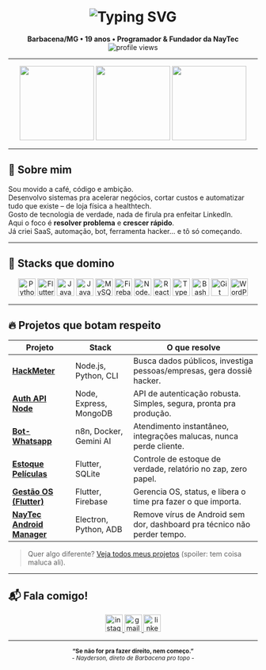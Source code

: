 <!-- Banner animado pode ser colocado aqui depois (ex: GIF ou SVG) -->

<h1 align="center">
  <img src="https://readme-typing-svg.demolab.com?font=Fira+Code&weight=700&size=28&duration=3500&pause=800&color=E4405F&center=true&vCenter=true&width=800&lines=Fala%2C+mundo!+Sou+o+Nayderson+👾;Fullstack%2C+Vision%C3%A1rio+e+Ambicioso;Pronto+pra+resolver+seu+problema+em+3+commits" alt="Typing SVG" />
</h1>

<p align="center">
  <b>Barbacena/MG • 19 anos • Programador &amp; Fundador da NayTec</b><br>
  <img src="https://komarev.com/ghpvc/?username=Nerdzter&style=flat-square&color=E4405F" alt="profile views"/>
</p>

---

<div align="center">
  <img src="https://github-readme-stats.vercel.app/api/top-langs?username=Nerdzter&layout=compact&card_width=320&langs_count=5&theme=dracula&hide_border=false" height="150" />
  <img src="https://streak-stats.demolab.com?user=Nerdzter&mode=daily&theme=dracula&hide_border=false&border_radius=5" height="150" />
  <img src="https://github-readme-stats.vercel.app/api?username=Nerdzter&show_icons=true&include_all_commits=true&count_private=true&theme=dracula&hide_border=false" height="150" />
</div>

---

## 🚀 Sobre mim

Sou movido a café, código e ambição.  
Desenvolvo sistemas pra acelerar negócios, cortar custos e automatizar tudo que existe – de loja física a healthtech.  
Gosto de tecnologia de verdade, nada de firula pra enfeitar LinkedIn.  
Aqui o foco é **resolver problema** e **crescer rápido**.  
Já criei SaaS, automação, bot, ferramenta hacker… e tô só começando.

---

## 🧰 Stacks que domino

<div align="center">
  <img src="https://cdn.jsdelivr.net/gh/devicons/devicon/icons/python/python-original.svg" height="35" alt="Python" title="Python"/>
  <img src="https://cdn.jsdelivr.net/gh/devicons/devicon/icons/flutter/flutter-original.svg" height="35" alt="Flutter" title="Flutter"/>
  <img src="https://cdn.jsdelivr.net/gh/devicons/devicon/icons/javascript/javascript-original.svg" height="35" alt="JavaScript" title="JavaScript"/>
  <img src="https://cdn.jsdelivr.net/gh/devicons/devicon/icons/java/java-original.svg" height="35" alt="Java" title="Java"/>
  <img src="https://cdn.jsdelivr.net/gh/devicons/devicon/icons/mysql/mysql-original.svg" height="35" alt="MySQL" title="MySQL"/>
  <img src="https://cdn.jsdelivr.net/gh/devicons/devicon/icons/firebase/firebase-plain.svg" height="35" alt="Firebase" title="Firebase"/>
  <img src="https://cdn.jsdelivr.net/gh/devicons/devicon/icons/nodejs/nodejs-original.svg" height="35" alt="Node.js" title="Node.js"/>
  <img src="https://cdn.jsdelivr.net/gh/devicons/devicon/icons/react/react-original.svg" height="35" alt="React" title="React"/>
  <img src="https://cdn.jsdelivr.net/gh/devicons/devicon/icons/typescript/typescript-original.svg" height="35" alt="TypeScript" title="TypeScript"/>
  <img src="https://cdn.jsdelivr.net/gh/devicons/devicon/icons/bash/bash-original.svg" height="35" alt="Bash" title="Bash"/>
  <img src="https://cdn.jsdelivr.net/gh/devicons/devicon/icons/git/git-original.svg" height="35" alt="Git" title="Git"/>
  <img src="https://cdn.jsdelivr.net/gh/devicons/devicon/icons/wordpress/wordpress-original.svg" height="35" alt="WordPress" title="WordPress"/>
</div>

---

## 🔥 Projetos que botam respeito

| Projeto | Stack | O que resolve |
| ------- | ----- | ------------- |
| [**HackMeter**](https://github.com/Nerdzter/HackMeter) | Node.js, Python, CLI | Busca dados públicos, investiga pessoas/empresas, gera dossiê hacker.|
| [**Auth API Node**](https://github.com/Nerdzter/auth-api-node) | Node, Express, MongoDB | API de autenticação robusta. Simples, segura, pronta pra produção. |
| [**Bot-Whatsapp**](https://github.com/Nerdzter/Bot-Whatsapp) | n8n, Docker, Gemini AI | Atendimento instantâneo, integrações malucas, nunca perde cliente. |
| [**Estoque Películas**](https://github.com/Nerdzter/EstoquePeliculas) | Flutter, SQLite | Controle de estoque de verdade, relatório no zap, zero papel. |
| [**Gestão OS (Flutter)**](https://github.com/Nerdzter/gest-oOS) | Flutter, Firebase | Gerencia OS, status, e libera o time pra fazer o que importa. |
| [**NayTec Android Manager**](https://github.com/Nerdzter/NayTec-Android-Manager) | Electron, Python, ADB | Remove vírus de Android sem dor, dashboard pra técnico não perder tempo. |

> Quer algo diferente? [Veja todos meus projetos](https://github.com/Nerdzter?tab=repositories) (spoiler: tem coisa maluca ali).

---

## 📬 Fala comigo!

<div align="center">
  <a href="https://instagram.com/eunayderson" target="_blank">
    <img src="https://img.shields.io/static/v1?message=Instagram&logo=instagram&label=&color=E4405F&logoColor=white&labelColor=&style=for-the-badge" height="35" alt="instagram logo"/>
  </a>
  <a href="mailto:nayderson.contato@gmail.com">
    <img src="https://img.shields.io/static/v1?message=Gmail&logo=gmail&label=&color=D14836&logoColor=white&labelColor=&style=for-the-badge" height="35" alt="gmail logo"/>
  </a>
  <a href="https://br.linkedin.com/in/nayderson-oliveira-751ba6217" target="_blank">
    <img src="https://img.shields.io/static/v1?message=LinkedIn&logo=linkedin&label=&color=0077B5&logoColor=white&labelColor=&style=for-the-badge" height="35" alt="linkedin logo"/>
  </a>
</div>

---

<div align="center">
  <sub>
    <b>“Se não for pra fazer direito, nem começo.”</b> <br>
    <i>- Nayderson, direto de Barbacena pro topo -</i>
  </sub>
</div>
